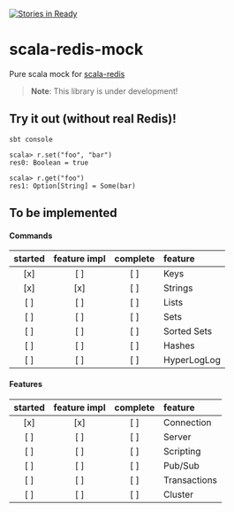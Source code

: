 [![Stories in Ready](https://badge.waffle.io/mogproject/scala-redis-mock.png?label=ready&title=Ready)](https://waffle.io/mogproject/scala-redis-mock)
# scala-redis-mock
Pure scala mock for [scala-redis](https://github.com/debasishg/scala-redis)

> **Note**: This library is under development!

## Try it out (without real Redis)!

```
sbt console

scala> r.set("foo", "bar")
res0: Boolean = true

scala> r.get("foo")
res1: Option[String] = Some(bar)
```

## To be implemented

#### Commands

|started|feature impl|complete|feature|
|:-:|:-:|:-:|:--|
|[x]|[ ]|[ ]|Keys|
|[x]|[x]|[ ]|Strings|
|[ ]|[ ]|[ ]|Lists|
|[ ]|[ ]|[ ]|Sets|
|[ ]|[ ]|[ ]|Sorted Sets|
|[ ]|[ ]|[ ]|Hashes|
|[ ]|[ ]|[ ]|HyperLogLog|

#### Features
|started|feature impl|complete|feature|
|:-:|:-:|:-:|:--|
|[x]|[x]|[ ]|Connection|
|[ ]|[ ]|[ ]|Server|
|[ ]|[ ]|[ ]|Scripting|
|[ ]|[ ]|[ ]|Pub/Sub|
|[ ]|[ ]|[ ]|Transactions|
|[ ]|[ ]|[ ]|Cluster|
